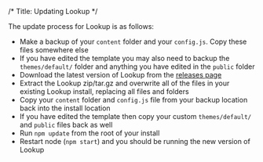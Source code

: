 /*
Title: Updating Lookup
*/

The update process for Lookup is as follows:

* Make a backup of your `content` folder and your `config.js`. Copy these files somewhere else
* If you have edited the template you may also need to backup the `themes/default/` folder and anything you
have edited in the `public` folder
* Download the latest version of Lookup from the [releases page](https://github.com/wgalyen/Lookup/releases)
* Extract the Lookup zip/tar.gz and overwrite all of the files in your existing Lookup install, replacing
all files and folders
* Copy your `content` folder and `config.js` file from your backup location back into the install location
* If you have edited the template then copy your custom `themes/default/` and `public` files back as well
* Run `npm update` from the root of your install
* Restart node (`npm start`) and you should be running the new version of Lookup
